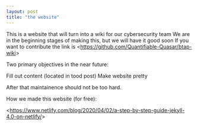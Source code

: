 ```yaml
--- 
layout: post
title: "the website"
---
```


This is a website that will turn into a wiki for our cybersecurity team
We are in the beginning stages of making this, but we will have it good soon
If you want to contribute the link is <<https://github.com/Quantifiable-Quasar/btap-wiki>>

Two primary objectives in the near future:

Fill out content (located in tood post)
Make website pretty 

After that maintainence should not be too hard.

How we made this website (for free):

<<https://www.netlify.com/blog/2020/04/02/a-step-by-step-guide-jekyll-4.0-on-netlify/>>
